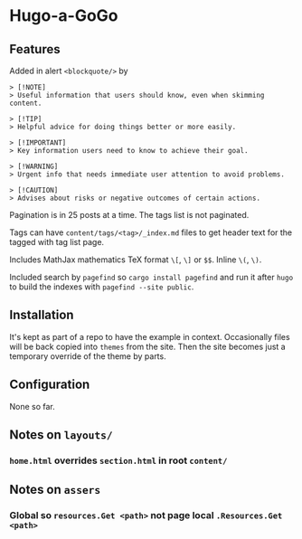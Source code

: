 # Hugo-a-GoGo

## Features

Added in alert `<blockquote/>` by

```text
> [!NOTE]
> Useful information that users should know, even when skimming content.

> [!TIP]
> Helpful advice for doing things better or more easily.

> [!IMPORTANT]
> Key information users need to know to achieve their goal.

> [!WARNING]
> Urgent info that needs immediate user attention to avoid problems.

> [!CAUTION]
> Advises about risks or negative outcomes of certain actions.
```

Pagination is in 25 posts at a time. The tags list is not paginated.

Tags can have `content/tags/<tag>/_index.md` files to get header text for the
tagged with tag list page.

Includes MathJax mathematics TeX format `\[`, `\]` or `$$`. Inline `\(`, `\)`.

Included search by `pagefind` so `cargo install pagefind` and run it after
`hugo` to build the indexes with `pagefind --site public`.

## Installation

It's kept as part of a repo to have the example in context. Occasionally files
will be back copied into `themes` from the site. Then the site becomes just a
temporary override of the theme by parts.

## Configuration

None so far.

## Notes on `layouts/`

### `home.html` overrides `section.html` in root `content/`

## Notes on `assers`

### Global so `resources.Get <path>` not page local `.Resources.Get <path>`
